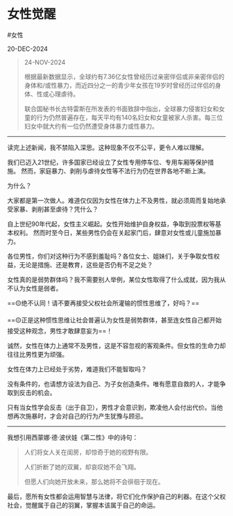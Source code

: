 
# 女性觉醒

#女性 

20-DEC-2024

> 24-NOV-2024
>
> 根据最新数据显示，全球约有7.36亿女性曾经历过亲密伴侣或非亲密伴侣的身体和/或性暴力，而近四分之一的青少年女孩在19岁时曾经历过伴侣的身体、性或心理虐待。
>
> 联合国秘书长古特雷斯在所发表的书面致辞中指出，全球暴力侵害妇女和女童的行为仍然普遍存在，每天平均有140名妇女和女童被家人杀害。每三位妇女中就大约有一位仍然遭受身体暴力或性暴力。

---

读完上述新闻，我不禁陷入深思。这种现象不仅不公平，更令人难以理解。

我们已迈入21世纪，许多国家已经设立了女性专用停车位、专用车厢等保护措施。
然而，家庭暴力、剥削与虐待女性等不法行为仍在世界各地不断上演。

为什么？

大家都是第一次做人。难道仅仅因为女性在体力上不及男性，就必须周而复始地承受家暴、剥削甚至虐待？凭什么？

自上世纪90年代起，女性主义崛起。女性开始维护自身权益，争取到投票权等基本权利。
然而时至今日，某些男性仍会在关起家门后，肆意对女性或儿童施加暴力。

各位男性，你们对这种行为不感到羞耻吗？各位女士、姐妹们，关于争取女性权益，无论是措施、还是教育，这些是否仍有不足之处？

女性真的是弱势群体吗？我不需要别人举例，某位女性取得了什么成就，因为我从不认为女性是弱者。

==🟡绝不认同！请不要再接受父权社会所灌输的惯性思维了，好吗？==

==🟡正是这种惯性思维让社会普遍认为女性是弱势群体，甚至连女性自己都开始接受这种观念，男性才敢肆意妄为==！

诚然，女性在体力上通常不及男性，这是不容忽视的客观条件。但女性的生命力却往往比男性更为顽强。

女性在体力上已经处于劣势，难道我们不能智取吗？

没有条件的，也请想方设法为自己、为子女创造条件。唯有愿意自救的人，才能争取到反击的机会。

只有当女性学会反击（出于自卫），男性才会意识到，欺凌他人会付出代价。当他想再次施暴时，才会对自己的行为产生犹豫与顾忌。

---

我想引用西蒙娜·德·波伏娃《第二性》中的诗句：

> 人们将女人关在闺房，却惊奇于她的视野有限。
>
> 人们折断了她的双翼，却哀叹她不会飞翔。
>
> 但愿人们向她开放未来，那么她将不会徘徊于现在。

最后，愿所有女性都会运用智慧与法律，将它们化作保护自己的利器。在这个父权社会，觉醒属于自己的羽翼，掌握本该属于自己的命运。